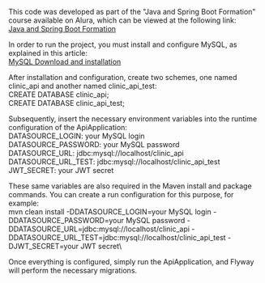 This code was developed as part of the "Java and Spring Boot Formation" course available on Alura, which can be viewed at the following link:\
[Java and Spring Boot Formation](https://cursos.alura.com.br/formacao-spring-boot-3)

In order to run the project, you must install and configure MySQL, as explained in this article:\
[MySQL Download and installation](https://www.alura.com.br/artigos/mysql-do-download-e-instalacao-ate-sua-primeira-tabela?srsltid=AfmBOoqMlVyzJyEmrfd82dwQqjhE1x1hPssgW7Gm6d8UHozPK5C34Mkv)

After installation and configuration, create two schemes, one named clinic_api and another named clinic_api_test:\
CREATE DATABASE clinic_api;\
CREATE DATABASE clinic_api_test;

Subsequently, insert the necessary environment variables into the runtime configuration of the ApiApplication:\
DATASOURCE_LOGIN: your MySQL login\
DATASOURCE_PASSWORD: your MySQL password\
DATASOURCE_URL: jdbc:mysql://localhost/clinic_api\
DATASOURCE_URL_TEST: jdbc:mysql://localhost/clinic_api_test\
JWT_SECRET: your JWT secret

These same variables are also required in the Maven install and package commands. You can create a run configuration for this purpose, for example:\
mvn clean install -DDATASOURCE_LOGIN=your MySQL login -DDATASOURCE_PASSWORD=your MySQL password -DDATASOURCE_URL=jdbc:mysql://localhost/clinic_api -DDATASOURCE_URL_TEST=jdbc:mysql://localhost/clinic_api_test -DJWT_SECRET=your JWT secret\

Once everything is configured, simply run the ApiApplication, and Flyway will perform the necessary migrations.
